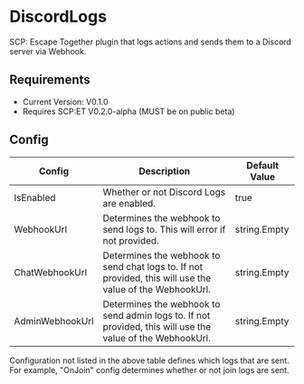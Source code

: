 # DiscordLogs
SCP: Escape Together plugin that logs actions and sends them to a Discord server via Webhook.

## Requirements
* Current Version: V0.1.0
* Requires SCP:ET V0.2.0-alpha (MUST be on public beta)

## Config
| Config          | Description                                                                                               | Default Value |
|-----------------|-----------------------------------------------------------------------------------------------------------|---------------|
| IsEnabled       | Whether or not Discord Logs are enabled.                                                                  | true          |
| WebhookUrl      | Determines the webhook to send logs to. This will error if not provided.                                  | string.Empty  |
| ChatWebhookUrl  | Determines the webhook to send chat logs to. If not provided, this will use the value of the WebhookUrl.  | string.Empty  |
| AdminWebhookUrl | Determines the webhook to send admin logs to. If not provided, this will use the value of the WebhookUrl. | string.Empty  |
  
Configuration not listed in the above table defines which logs that are sent. For example, "OnJoin" config determines whether or not join logs are sent.